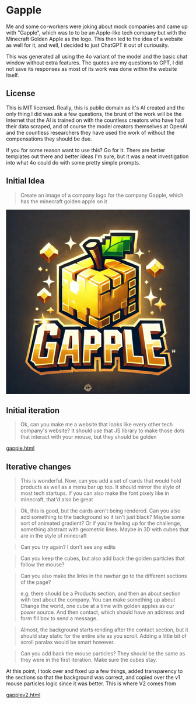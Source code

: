 # Gapple

Me and some co-workers were joking about mock companies and came up with "Gapple", which was to to be an Apple-like tech company but with the Minecraft Golden Apple as the logo. This then led to the idea of a website as well for it, and well, I decided to just ChatGPT it out of curiousity.

This was generated all using the 4o variant of the model and the basic chat window without extra features. The quotes are my questions to GPT, I did not save its responses as most of its work was done within the website itself.

## License

This is MIT licensed. Really, this is public domain as it's AI created and the only thing I did was ask a few questions, the brunt of the work will be the Internet that the AI is trained on with the countless creators who have had their data scraped, and of course the model creators themselves at OpenAI and the countless researchers they have used the work of without the compensations they should be due.

If you for some reason want to use this? Go for it. There are better templates out there and better ideas I'm sure, but it was a neat investigation into what 4o could do with some pretty simple prompts.

## Initial Idea
> Create an image of a company logo for the company Gapple, which has the minecraft golden apple on it

![logo](./GappleLogo.webp)

## Initial iteration
> Ok, can you make me a website that looks like every other tech company's website? It should use that JS library to make those dots that interact with your mouse, but they should be golden

[gapple.html](./gapple.html)

## Iterative changes
> This is wonderful. Now, can you add a set of cards that would hold products as well as a menu bar up top. It should mirror the style of most tech startups. If you can also make the font pixely like in minecraft, that'd also be great

> Ok, this is good, but the cards aren't being rendered. Can you also add something to the background so it isn't just black? Maybe some sort of animated gradient? Or if you're feeling up for the challenge, something abstract with geometric lines. Maybe in 3D with cubes that are in the style of minecraft

> Can you try again? I don't see any edits

> Can you keep the cubes, but also add back the golden particles that follow the mouse?

> Can you also make the links in the navbar go to the different sections of the page?
> 
> e.g. there should be a Products section, and then an about section with text about the company. You can make something up about Change the world, one cube at a time with golden apples as our power source. And then contact, which should have an address and form fill box to send a message.

> Almost, the background starts rending after the contact section, but it should stay static for the entire site as you scroll. Adding a little bit of scroll paralax would be smart however.

> Can you add back the mouse particles? They should be the same as they were in the first iteration. Make sure the cubes stay.

At this point, I took over and fixed up a few things, added transparency to the sections so that the background was correct, and copied over the v1 mouse particles logic since it was better. This is where V2 comes from

[gapplev2.html](gapplev2.html)

